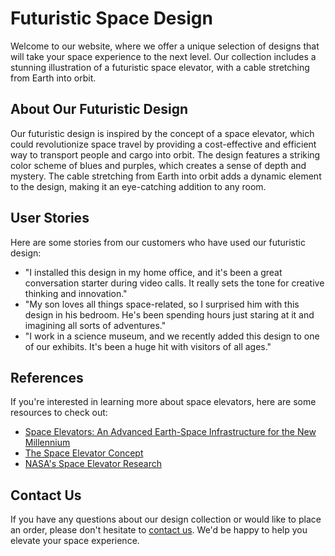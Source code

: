 <!--font:Poppins-->

# Futuristic Space Design

Welcome to our website, where we offer a unique selection of designs that will take your space experience to the next level. Our collection includes a stunning illustration of a futuristic space elevator, with a cable stretching from Earth into orbit.

## About Our Futuristic Design

Our futuristic design is inspired by the concept of a space elevator, which could revolutionize space travel by providing a cost-effective and efficient way to transport people and cargo into orbit. The design features a striking color scheme of blues and purples, which creates a sense of depth and mystery. The cable stretching from Earth into orbit adds a dynamic element to the design, making it an eye-catching addition to any room.

## User Stories

Here are some stories from our customers who have used our futuristic design:

- "I installed this design in my home office, and it's been a great conversation starter during video calls. It really sets the tone for creative thinking and innovation."
- "My son loves all things space-related, so I surprised him with this design in his bedroom. He's been spending hours just staring at it and imagining all sorts of adventures."
- "I work in a science museum, and we recently added this design to one of our exhibits. It's been a huge hit with visitors of all ages."

## References

If you're interested in learning more about space elevators, here are some resources to check out:

- [Space Elevators: An Advanced Earth-Space Infrastructure for the New Millennium](#)
- [The Space Elevator Concept](#)
- [NASA's Space Elevator Research](#)

## Contact Us

If you have any questions about our design collection or would like to place an order, please don't hesitate to [contact us](#). We'd be happy to help you elevate your space experience.

<!--

Write me content for website with wallpaper which alt text is:

"An illustration of a futuristic space elevator, with a cable stretching from Earth into orbit."

The name/title of the page should not be 1:1 copy of the alt text but rather a real content of the website which is using this wallpaper.

- Use markdown format 
- Start with heading
- Heading should be short and concise
- The content should look like a real website 
- The website should not be about the wallpaper, wallpaper is just a related background
- Heading should be contain work "wallpaper" or "background"
- Include real sections like references, contact, user stories, etc. use things relevant to the page purpose.
- Feel free to use structure like headings, bullets, numbering, blockquotes, paragraphs, horizontal lines, etc.
- You can use formatting like bold or _italic_
- You can include UTF-8 emojis
- Links should be only #hash anchors (and you can refer to the document itself)
- Do not include images


---


# Elevate Your Space Experience with a Futuristic Wallpaper

Welcome to our website, where we offer a unique selection of wallpapers that will take your space experience to the next level. Our collection includes a stunning illustration of a futuristic space elevator, with a cable stretching from Earth into orbit.

## About Our Futuristic Wallpaper

Our futuristic wallpaper is designed to spark your imagination and transport you to a world beyond our own. The illustration depicts a space elevator, a theoretical concept that could revolutionize space travel by providing a cost-effective and efficient way to transport people and cargo into orbit.

The wallpaper features a striking color scheme of blues and purples, which creates a sense of depth and mystery. The cable stretching from Earth into orbit adds a dynamic element to the design, making it an eye-catching addition to any room.

## User Stories

Here are some stories from our customers who have used our futuristic wallpaper:

- "I installed this wallpaper in my home office, and it's been a great conversation starter during video calls. It really sets the tone for creative thinking and innovation."
- "My son loves all things space-related, so I surprised him with this wallpaper in his bedroom. He's been spending hours just staring at it and imagining all sorts of adventures."
- "I work in a science museum, and we recently added this wallpaper to one of our exhibits. It's been a huge hit with visitors of all ages."

## References

If you're interested in learning more about space elevators, here are some resources to check out:

- [Space Elevators: An Advanced Earth-Space Infrastructure for the New Millennium](#)
- [The Space Elevator Concept](#)
- [NASA's Space Elevator Research](#)

## Contact Us

If you have any questions about our wallpaper collection or would like to place an order, please don't hesitate to [contact us](#). We'd be happy to help you elevate your space experience.


---


Heading should not include word "wallpaper". The website should not be about the wallpaper itself, wallpaper is just a related background, rewrite whole content.


---


# Elevate Your Space Experience with Futuristic Design

Welcome to our website, where we offer a unique selection of designs that will take your space experience to the next level. Our collection includes a stunning illustration of a futuristic space elevator, with a cable stretching from Earth into orbit.

## About Our Futuristic Design

Our futuristic design is inspired by the concept of a space elevator, which could revolutionize space travel by providing a cost-effective and efficient way to transport people and cargo into orbit. The design features a striking color scheme of blues and purples, which creates a sense of depth and mystery. The cable stretching from Earth into orbit adds a dynamic element to the design, making it an eye-catching addition to any room.

## User Stories

Here are some stories from our customers who have used our futuristic design:

- "I installed this design in my home office, and it's been a great conversation starter during video calls. It really sets the tone for creative thinking and innovation."
- "My son loves all things space-related, so I surprised him with this design in his bedroom. He's been spending hours just staring at it and imagining all sorts of adventures."
- "I work in a science museum, and we recently added this design to one of our exhibits. It's been a huge hit with visitors of all ages."

## References

If you're interested in learning more about space elevators, here are some resources to check out:

- [Space Elevators: An Advanced Earth-Space Infrastructure for the New Millennium](#)
- [The Space Elevator Concept](#)
- [NASA's Space Elevator Research](#)

## Contact Us

If you have any questions about our design collection or would like to place an order, please don't hesitate to [contact us](#). We'd be happy to help you elevate your space experience.


---


Write me a Google font which is best fitting for the website.

Pick from the list:
- Raleway
- Futura
- IBM Plex Sans
- Lobster
- Cormorant Garamond
- Cinzel
- Roboto
- Poppins
- Playfair Display
- Exo 2
- Cinzel Decorative
- Alegreya
- Montserrat
- Creepster
- Barlow Condensed
- Dancing Script
- Cabin
- Open Sans
- Great Vibes
- Orbitron
- Lato
- Inter


Write just the font name nothing else.


---


Poppins

-->
